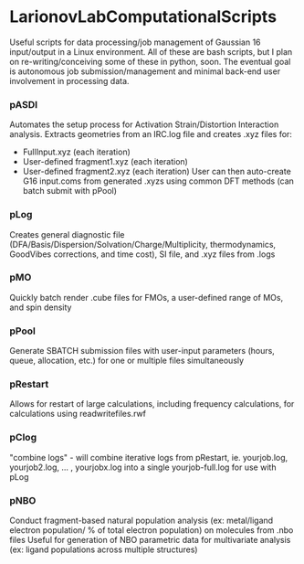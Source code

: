 # LarionovLabComputationalScripts
Useful scripts for data processing/job management of Gaussian 16 input/output in a Linux environment. All of these are bash scripts, but I plan on re-writing/conceiving some of these in python, soon. The eventual goal is autonomous job submission/management and minimal back-end user involvement in processing data.   

### pASDI ###
Automates the setup process for Activation Strain/Distortion Interaction analysis. Extracts geometries from an IRC.log file and creates .xyz files for:
* FullInput.xyz (each iteration)
* User-defined fragment1.xyz (each iteration)
* User-defined fragment2.xyz (each iteration)
User can then auto-create G16 input.coms from generated .xyzs using common DFT methods (can batch submit with pPool)

### pLog ###
Creates general diagnostic file (DFA/Basis/Dispersion/Solvation/Charge/Multiplicity, thermodynamics, GoodVibes corrections, and time cost), SI file, and .xyz files from .logs

### pMO ###
Quickly batch render .cube files for FMOs, a user-defined range of MOs, and spin density

### pPool ###
Generate SBATCH submission files with user-input parameters (hours, queue, allocation, etc.) for one or multiple files simultaneously 

### pRestart ###
Allows for restart of large calculations, including frequency calculations, for calculations using readwritefiles.rwf

### pClog ###
"combine logs" - will combine iterative logs from pRestart, ie. yourjob.log, yourjob2.log, ... , yourjobx.log into a single yourjob-full.log for use with pLog

### pNBO ###
Conduct fragment-based natural population analysis (ex: metal/ligand electron population/ % of total electron population) on molecules from .nbo files 
Useful for generation of NBO parametric data for multivariate analysis (ex: ligand populations across multiple structures)

